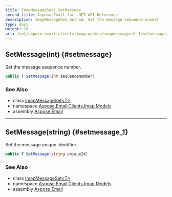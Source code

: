 ```yaml
---
title: ImapMessageSet1.SetMessage
second_title: Aspose.Email for .NET API Reference
description: ImapMessageSet method. Set the message sequence number
type: docs
weight: 10
url: /net/aspose.email.clients.imap.models/imapmessageset-1/setmessage/
---
```

## SetMessage(int) {#setmessage}

Set the message sequence number.

```csharp
public T SetMessage(int sequenceNumber)
```

### See Also

* class [ImapMessageSet&lt;T&gt;](../)
* namespace [Aspose.Email.Clients.Imap.Models](../../imapmessageset-1/)
* assembly [Aspose.Email](../../../)

---

## SetMessage(string) {#setmessage_1}

Set the message unique identifier.

```csharp
public T SetMessage(string uniqueId)
```

### See Also

* class [ImapMessageSet&lt;T&gt;](../)
* namespace [Aspose.Email.Clients.Imap.Models](../../imapmessageset-1/)
* assembly [Aspose.Email](../../../)


